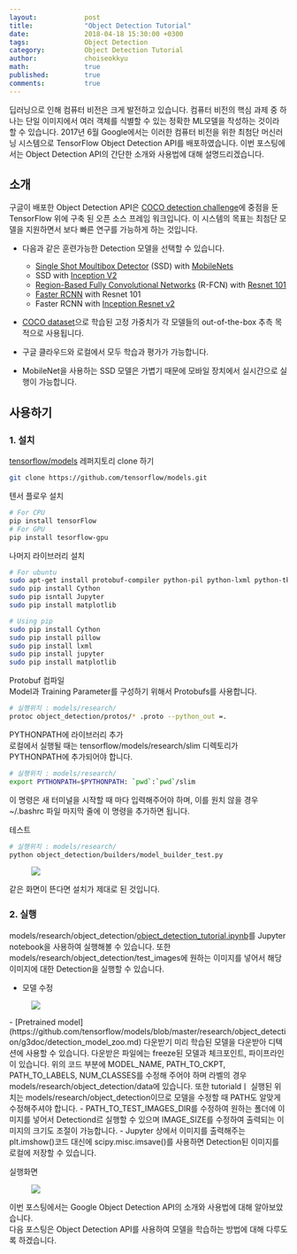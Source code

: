 ```yaml
---
layout:            post
title:             "Object Detection Tutorial"
date:              2018-04-18 15:30:00 +0300
tags:              Object Detection
category:          Object Detection Tutorial
author:            choiseokkyu
math:              true
published:         true
comments:          true
---
```


딥러닝으로 인해 컴퓨터 비전은 크게 발전하고 있습니다. 컴퓨터 비전의 핵심 과제 중 하나는 단일 이미지에서 여러 객체를 식별할 수 있는 정확한 ML모델을 작성하는 것이라 할 수 있습니다. 2017년 6월 Google에서는 이러한 컴퓨터 비전을 위한 최첨단 머신러닝 시스템으로 TensorFlow Object Detection API를 배포하였습니다. 이번 포스팅에서는 Object Detection API의 간단한 소개와 사용법에 대해 설명드리겠습니다.

## 소개

구글이 배포한 Object Detection API은 [COCO detection challenge](http://cocodataset.org/#detections-leaderboard)에 중점을 둔 TensorFlow 위에 구축 된 오픈 소스 프레임 워크입니다. 이 시스템의 목표는 최첨단 모델을 지원하면서 보다 빠른 연구를 가능하게 하는 것입니다.

- 다음과 같은 훈련가능한 Detection 모델을 선택할 수 있습니다.  
  - [Single Shot Moultibox Detector](https://arxiv.org/abs/1512.02325) (SSD) with [MobileNets](https://research.googleblog.com/2017/06/mobilenets-open-source-models-for.html)
  - SSD with [Inception V2](https://arxiv.org/abs/1512.00567)
  - [Region-Based Fully Convolutional Networks](https://arxiv.org/abs/1605.06409) (R-FCN) with [Resnet 101](https://arxiv.org/abs/1512.03385)
  - [Faster RCNN](https://arxiv.org/abs/1506.01497) with Resnet 101
  - Faster RCNN with [Inception Resnet v2](https://arxiv.org/abs/1602.07261)  


- [COCO dataset](http://cocodataset.org/#home)으로 학습된 고정 가중치가 각 모델들의 out-of-the-box 추측 목적으로 사용됩니다.
- 구글 클라우드와 로컬에서 모두 학습과 평가가 가능합니다.
- MobileNet을 사용하는 SSD 모델은 가볍기 때문에 모바일 장치에서 실시간으로 실행이 가능합니다.


## 사용하기

### 1. 설치
[tensorflow/models](https://github.com/tensorflow/models) 레퍼지토리 clone 하기
```bash
git clone https://github.com/tensorflow/models.git
```
텐서 플로우 설치
```bash
# For CPU
pip install tensorFlow
# For GPU
pip install tesorflow-gpu
```
나머지 라이브러리 설치
```bash
# For ubuntu
sudo apt-get install protobuf-compiler python-pil python-lxml python-tk
sudo pip install Cython
sudo pip isntall Jupyter
sudo pip install matplotlib
```
```bash
# Using pip
sudo pip install Cython
sudo pip install pillow
sudo pip install lxml
sudo pip install jupyter
sudo pip install matplotlib
```
Protobuf 컴파일  
Model과 Training Parameter를 구성하기 위해서 Protobufs를 사용합니다.
```bash
# 실행위치 : models/research/
protoc object_detection/protos/* .proto --python_out =.
```
PYTHONPATH에 라이브러리 추가  
로컬에서 실행될 때는 tensorflow/models/research/slim 디렉토리가 PYTHONPATH에 추가되어야 합니다.
```bash
# 실행위치 : models/research/
export PYTHONPATH=$PYTHONPATH: `pwd`:`pwd`/slim
```
이 명령은 새 터미널을 시작할 때 마다 입력해주어야 하며, 이를 원치 않을 경우 ~/.bashrc 파일 마지막 줄에 이 명령을 추가하면 됩니다.  

테스트  
```bash
# 실행위치 : models/research/
python object_detection/builders/model_builder_test.py
```
<figure>
  <img src="{{ "/media/img/OD_model_builder_test.png" | absolute_url }}"/>
</figure>  
같은 화면이 뜬다면 설치가 제대로 된 것입니다.  

### 2. 실행  
models/research/object_detection/[object_detection_tutorial.ipynb](https://github.com/tensorflow/models/blob/master/research/object_detection/object_detection_tutorial.ipynb)를 Jupyter notebook을 사용하여 실행해볼 수 있습니다. 또한 models/research/object_detection/test_images에 원하는 이미지를 넣어서 해당 이미지에 대한 Detection을 실행할 수 있습니다.  


- 모델 수정
<figure>
  <img src="{{ "/media/img/OD_tutorial.png" | absolute_url }}"/>
</figure>
 - [Pretrained model](https://github.com/tensorflow/models/blob/master/research/object_detection/g3doc/detection_model_zoo.md) 다운받기  
 미리 학습된 모델을 다운받아 디텍션에 사용할 수 있습니다. 다운받은 파일에는 freeze된 모델과 체크포인트, 파이프라인이 있습니다. 위의 코드 부분에 MODEL_NAME, PATH_TO_CKPT, PATH_TO_LABELS, NUM_CLASSES를 수정해 주어야 하며 라벨의 경우 models/research/object_detection/data에 있습니다. 또한 tutorialdㅣ 실행된 위치는 models/research/object_detection이므로 모델을 수정할 때 PATH도 알맞게 수정해주셔야 합니다.
 - PATH_TO_TEST_IMAGES_DIR를 수정하여 원하는 폴더에 이미지를 넣어서 Detectiond르 실행할 수 있으며 IMAGE_SIZE를 수정하여 출력되는 이미지의 크기도 조절이 가능합니다.
 - Jupyter 상에서 이미지를 출력해주는 plt.imshow()코드 대신에 scipy.misc.imsave()를 사용하면 Detection된 이미지를 로컬에 저장할 수 있습니다.  

  

실행화면


<figure>
  <img src="{{ "/media/img/OD_example.png" | absolute_url }}"/>
</figure>  

이번 포스팅에서는 Google Object Detection API의 소개와 사용법에 대해 알아보았습니다.  
다음 포스팅은 Object Detection API를 사용하여 모델을 학습하는 방법에 대해 다루도록 하겠습니다.
